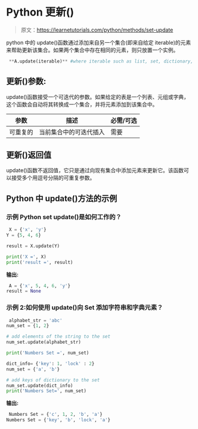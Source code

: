 # Python 更新()

> 原文：<https://learnetutorials.com/python/methods/set-update>

python 中的 update()函数通过添加来自另一个集合(即来自给定 iterable)的元素来帮助更新该集合。如果两个集合中存在相同的元素，则只放置一个实例。

```py
 **A.update(iterable)** #where iterable such as list, set, dictionary, string, etc. 

```

## 更新()参数:

update()函数接受一个可迭代的参数。如果给定的表是一个列表、元组或字典，这个函数会自动将其转换成一个集合，并将元素添加到该集合中。

| 参数 | 描述 | 必需/可选 |
| --- | --- | --- |
| 可重复的 | 当前集合中的可迭代插入 | 需要 |

## 更新()返回值

update()函数不返回值，它只是通过向现有集合中添加元素来更新它。该函数可以接受多个用逗号分隔的可重复参数。

## Python 中 update()方法的示例

### 示例 Python set update()是如何工作的？

```py
 X = {'x', 'y'}
Y = {5, 4, 6}

result = X.update(Y)

print('X =', X)
print('result =', result) 

```

**输出:**

```py
 A = {'x', 5, 4, 6, 'y'}
result = None 
```

### 示例 2:如何使用 update()向 Set 添加字符串和字典元素？

```py
 alphabet_str = 'abc'
num_set = {1, 2}

# add elements of the string to the set
num_set.update(alphabet_str)

print('Numbers Set =', num_set)

dict_info= {'key': 1, 'lock' : 2}
num_set = {'a', 'b'}

# add keys of dictionary to the set
num_set.update(dict_info)
print('Numbers Set=', num_set) 

```

**输出:**

```py
 Numbers Set = {'c', 1, 2, 'b', 'a'}
Numbers Set = {'key', 'b', 'lock', 'a'} 
```